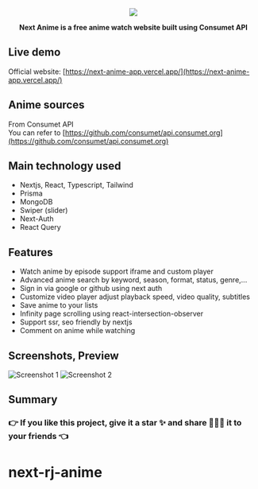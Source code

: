 <div align="center">
    <img src="https://res.cloudinary.com/annnn/image/upload/v1683898263/logo_id1pyr.png" />
</div>

<p align="center"><strong>Next Anime is a free anime watch website built using Consumet API</strong></p>

## Live demo

Official website: [https://next-anime-app.vercel.app/](https://next-anime-app.vercel.app/)

## Anime sources

From Consumet API  
You can refer to [https://github.com/consumet/api.consumet.org](https://github.com/consumet/api.consumet.org)

## Main technology used

- Nextjs, React, Typescript, Tailwind
- Prisma
- MongoDB
- Swiper (slider)
- Next-Auth
- React Query

## Features

- Watch anime by episode support iframe and custom player
- Advanced anime search by keyword, season, format, status, genre,...
- Sign in via google or github using next auth
- Customize video player adjust playback speed, video quality, subtitles
- Save anime to your lists
- Infinity page scrolling using react-intersection-observer
- Support ssr, seo friendly by nextjs
- Comment on anime while watching

## Screenshots, Preview

![Screenshot 1](https://res.cloudinary.com/annnn/image/upload/v1683903029/localhost_3000__2_sxk4pr.png)
![Screenshot 2](https://res.cloudinary.com/annnn/image/upload/v1683903024/localhost_3000__4_uea2iw.png)

## Summary

### 👉 If you like this project, give it a star ✨ and share 👨🏻‍💻 it to your friends 👈
# next-rj-anime
